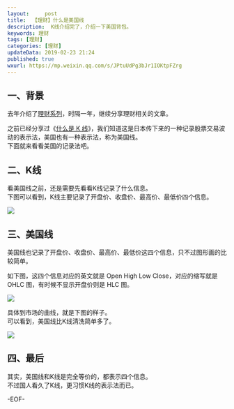 ```yaml
---   
layout:     post  
title:  【理财】什么是美国线  
description:  K线介绍完了，介绍一下美国背包。  
keywords: 理财  
tags: [理财]    
categories: [理财]  
updateData: 2019-02-23 21:24   
published: true 
wxurl: https://mp.weixin.qq.com/s/JPtuUdPg3bJr1IOKtpFZrg  
---  
```




## 一、背景  


去年介绍了[理财系列](http://mp.weixin.qq.com/mp/homepage?__biz=MzI2NDA0NDM1MA==&hid=6&sn=c44635643396fb457e6f2f426c599cf1&scene=18#wechat_redirect)，时隔一年，继续分享理财相关的文章。  


之前已经分享过《[什么是 K 线](https://mp.weixin.qq.com/s/q-DaiuoyDMzDlFZERte_Aw)》，我们知道这是日本传下来的一种记录股票交易波动的表示法，美国也有一种表示法，称为美国线。  
下面就来看看美国的记录法吧。  


## 二、K线  


看美国线之前，还是需要先看看K线记录了什么信息。  
下图可以看到，K线主要记录了开盘价、收盘价、最高价、最低价四个信息。  


![](https://res2019.tiankonguse.com/images/2019/02/ohlc-chart-01.png)  


## 三、美国线  


美国线也记录了开盘价、收盘价、最高价、最低价这四个信息，只不过图形画的比较简单。  


如下图，这四个信息对应的英文就是 Open High Low Close，对应的缩写就是 OHLC 图，有时候不显示开盘价则是 HLC 图。  


![](https://res2019.tiankonguse.com/images/2019/02/ohlc-chart-02.png)  


具体到市场的曲线，就是下图的样子。  
可以看到，美国线比K线清洗简单多了。  


![](https://res2019.tiankonguse.com/images/2019/02/ohlc-chart-03.png)  


## 四、最后  


其实，美国线和K线是完全等价的，都表示四个信息。  
不过国人看久了K线，更习惯K线的表示法而已。  




-EOF-  


  
